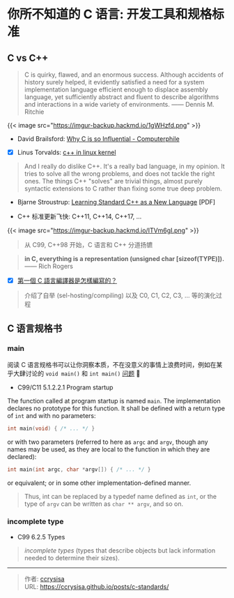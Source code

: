 # 你所不知道的 C 语言: 开发工具和规格标准


<!--more-->

## C vs C++

> C is quirky, flawed, and an enormous success. Although accidents of history surely helped, it evidently satisfied a need for a system implementation language efficient enough to displace assembly language, yet sufficiently abstract and fluent to describe algorithms and interactions in a wide variety of environments. —— Dennis M. Ritchie

{{< image src="https://imgur-backup.hackmd.io/1gWHzfd.png" >}}

- David Brailsford: [Why C is so Influential - Computerphile](https://www.youtube.com/watch?v=ci1PJexnfNE)

- [x] Linus Torvalds: [c++ in linux kernel](https://www.realworldtech.com/forum/?threadid=104196&curpostid=104208)
> And I really do dislike C++. It's a really bad language, in
> my opinion. It tries to solve all the wrong problems, and
> does not tackle the right ones. The things C++ "solves"
> are trivial things, almost purely syntactic extensions to
> C rather than fixing some true deep problem.

- Bjarne Stroustrup: [Learning Standard C++ as a New Language](http://www.stroustrup.com/new_learning.pdf) [PDF]

- C++ 标准更新飞快: C++11, C++14, C++17, ...

{{< image src="https://imgur-backup.hackmd.io/ITVm6gI.png" >}}

> 从 C99, C++98 开始，C 语言和 C++ 分道扬镳

> **in C, everything is a representation (unsigned char [sizeof(TYPE)]).** —— Rich Rogers

- [x] [第一個 C 語言編譯器是怎樣編寫的？](https://kknews.cc/zh-tw/tech/bx2r3j.html)
> 介绍了自举 (sel-hosting/compiling) 以及 C0, C1, C2, C3, ... 等的演化过程

## C 语言规格书

### main

阅读 C 语言规格书可以让你洞察本质，不在没意义的事情上浪费时间，例如在某乎大肆讨论的 `void main()` 和 `int main()` [问题](https://www.zhihu.com/question/60047465) :rofl:

- C99/C11 5.1.2.2.1 Program startup

The function called at program startup is named `main`. The implementation declares no
prototype for this function. It shall be defined with a return type of `int` and with no
parameters:

```c
int main(void) { /* ... */ }
```

or with two parameters (referred to here as `argc` and `argv`, though any names may be
used, as they are local to the function in which they are declared):

```c
int main(int argc, char *argv[]) { /* ... */ }
```

or equivalent; or in some other implementation-defined manner.

> Thus, int can be replaced by a typedef name defined as `int`, or the type of `argv` can be written as `char ** argv`, and so on.

### incomplete type

- C99 6.2.5 Types
> *incomplete types* (types that describe objects but lack information needed to determine their sizes).


---

> 作者: [ccrysisa](https://github.com/ccrysisa)  
> URL: https://ccrysisa.github.io/posts/c-standards/  

